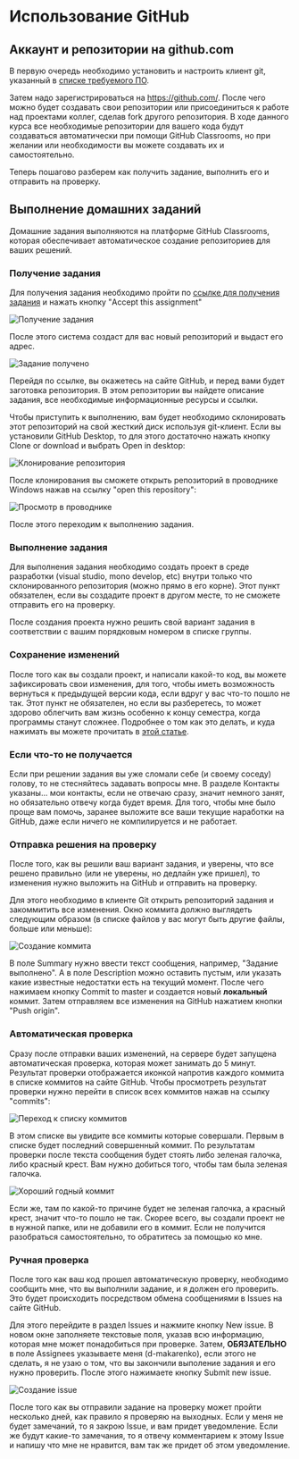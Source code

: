 Использование GitHub
====================

Аккаунт и репозитории на github.com
-----------------------------------

В первую очередь необходимо установить и настроить клиент git, указанный в [списке требуемого ПО](software.md).


Затем надо зарегистрироваться на https://github.com/. После чего можно будет создавать свои репозитории или присоединиться к работе над проектами коллег, сделав fork другого репозитория. В ходе данного курса все необходимые репозитории для вашего кода будут создаваться автоматически при помощи GitHub Classrooms, но при желании или необходимости вы можете создавать их и самостоятельно.

Теперь пошагово разберем как получить задание, выполнить его и отправить на проверку.


Выполнение домашних заданий
---------------------------

Домашние задания выполняются на платформе GitHub Classrooms, которая обеспечивает автоматическое создание репозиториев для ваших решений. 

### Получение задания

Для получения задания необходимо пройти по [ссылке для получения задания](README.md#Ссылки-для-получения-домашних-заданий) и нажать кнопку "Accept this assignment"

![Получение задания](img/accept_assignment.png?raw=true "Получение задания")

После этого система создаст для вас новый репозиторий и выдаст его адрес. 

![Задание получено](img/accepted_assignment.png?raw=true "Задание получено")

Перейдя по ссылке, вы окажетесь на сайте GitHub, и перед вами будет заготовка репозитория. В этом репозитории вы найдете описание задания, все необходимые информационные ресурсы и ссылки. 

Чтобы приступить к выполнению, вам будет необходимо склонировать этот репозиторий на свой жесткий диск используя git-клиент.
Если вы установили GitHub Desktop, то для этого достаточно нажать кнопку Clone or download и выбрать Open in desktop:

![Клонирование репозитория](img/open_in_desktop.png?raw=true "Клонирование репозитория")

После клонирования вы сможете открыть репозиторий в проводнике Windows нажав на ссылку "open this repository":

![Просмотр в проводнике](img/open_in_explorer.png?raw=true "Просмотр в проводнике")

После этого переходим к выполнению задания.

### Выполнение задания

Для выполнения задания необходимо создать проект в среде разработки (visual studio, mono develop, etc) внутри только что склонированного репозитория (можно прямо в его корне). Этот пункт обязателен, если вы создадите проект в другом месте, то не сможете отправить его на проверку.

После создания проекта нужно решить свой вариант задания в соответствии с вашим порядковым номером в списке группы.

### Сохранение изменений

После того как вы создали проект, и написали какой-то код, вы можете зафиксировать свои изменения, для того, чтобы иметь возможность вернуться к предыдущей версии кода, если вдруг у вас что-то пошло не так. Этот пункт не обязателен, но если вы разберетесь, то может здорово облегчить вам жизнь особенно к концу семестра, когда программы станут сложнее. Подробнее о том как это делать, и куда нажимать вы можете прочитать в [этой статье](http://sketchapp.me/git-dlya-novichkov-i-dizajnerov-interfejsov/).

### Если что-то не получается

Если при решении задания вы уже сломали себе (и своему соседу) голову, то не стесняйтесь задавать вопросы мне. В разделе Контакты указаны... мои контакты, если не отвечаю сразу, значит немного занят, но обязательно отвечу когда будет время. Для того, чтобы мне было проще вам помочь, заранее выложите все ваши текущие наработки на GitHub, даже если ничего не компилируется и не работает.

### Отправка решения на проверку

После того, как вы решили ваш вариант задания, и уверены, что все решено правильно (или не уверены, но дедлайн уже пришел), то изменения нужно выложить на GitHub и отправить на проверку.

Для этого необходимо в клиенте Git открыть репозиторий задания и закоммитить все изменения. Окно коммита должно выглядеть следующим образом (в списке файлов у вас могут быть другие файлы, больше или меньше):

![Создание коммита](img/commit.png?raw=true "Создание коммита")

В поле Summary нужно ввести текст сообщения, например, "Задание выполнено". А в поле Description можно оставить пустым, или указать какие известные недостатки есть на текущий момент. После чего нажимаем кнопку Commit to master и создается новый **локальный** коммит. Затем отправляем все изменения на GitHub нажатием кнопки "Push origin".

### Автоматическая проверка

Сразу после отправки ваших изменений, на сервере будет запущена автоматическая проверка, которая может занимать до 5 минут. Результат проверки отображается иконкой напротив каждого коммита в списке коммитов на сайте GitHub. Чтобы просмотреть результат проверки нужно перейти в список всех коммитов нажав на ссылку "commits":

![Переход к списку коммитов](img/commits.png?raw=true "Переход к списку коммитов")

В этом списке вы увидите все коммиты которые совершали. Первым в списке будет последний совершенный коммит. По результатам проверки после текста сообщения будет стоять либо зеленая галочка, либо красный крест. Вам нужно добиться того, чтобы там была зеленая галочка.

![Хороший годный коммит](img/good_commit.png?raw=true "Хороший коммит")

Если же, там по какой-то причине будет не зеленая галочка, а красный крест, значит что-то пошло не так. Скорее всего, вы создали проект не в нужной папке, или не добавили его в коммит. Если не получится разобраться самостоятельно, то обратитесь за помощью ко мне.

### Ручная проверка

После того как ваш код прошел автоматическую проверку, необходимо сообщить мне, что вы выполнили задание, и я должен его проверить. Это будет происходить посредством обмена сообщениями в Issues на сайте GitHub.

Для этого перейдите в раздел Issues и нажмите кнопку New issue. В новом окне заполняете текстовые поля, указав всю информацию, которая мне может понадобиться при проверке. Затем, **ОБЯЗАТЕЛЬНО** в поле Assignees указываете меня (d-makarenko), если этого не сделать, я не узаю о том, что вы закончили выполение задания и его нужно проверить. После этого нажимаете кнопку Submit new issue.

![Создание issue](img/new_issue.png?raw=true "New issue")

После того как вы отправили задание на проверку может пройти несколько дней, как правило я проверяю на выходных. Если у меня не будет замечаний, то я закрою Issue, и вам придет уведомление. Если же будут какие-то замечания, то я отвечу комментарием к этому Issue и напишу что мне не нравится, вам так же придет об этом уведомление.

